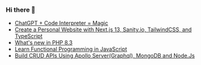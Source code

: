 ### Hi there 👋

<!-- daily.dev BOOKMARKS:START -->
- [ChatGPT + Code Interpreter = Magic](https://app.daily.dev/posts/cG0Nuopsh?utm_source=rss&utm_medium=bookmarks&utm_campaign=PnGboN99PhXCxFrWGGg2C)
- [Create a Personal Website with Next.js 13, Sanity.io, TailwindCSS, and TypeScript](https://app.daily.dev/posts/0h6E8tPyY?utm_source=rss&utm_medium=bookmarks&utm_campaign=PnGboN99PhXCxFrWGGg2C)
- [What&#39;s new in PHP 8.3](https://app.daily.dev/posts/7Iq5aLJ1v?utm_source=rss&utm_medium=bookmarks&utm_campaign=PnGboN99PhXCxFrWGGg2C)
- [Learn Functional Programming in JavaScript](https://app.daily.dev/posts/KFJXOe7cj?utm_source=rss&utm_medium=bookmarks&utm_campaign=PnGboN99PhXCxFrWGGg2C)
- [Build CRUD APIs Using Apollo Server&lpar;Graphql&rpar;, MongoDB and Node.Js](https://app.daily.dev/posts/J7j580Olp?utm_source=rss&utm_medium=bookmarks&utm_campaign=PnGboN99PhXCxFrWGGg2C)
<!-- daily.dev BOOKMARKS:END -->

<!--
**dinesh4monto/dinesh4monto** is a ✨ _special_ ✨ repository because its `README.md` (this file) appears on your GitHub profile.

Here are some ideas to get you started:

- 🔭 I’m currently working on ...
- 🌱 I’m currently learning ...
- 👯 I’m looking to collaborate on ...
- 🤔 I’m looking for help with ...
- 💬 Ask me about ...
- 📫 How to reach me: ...
- 😄 Pronouns: ...
- ⚡ Fun fact: ...
-->
